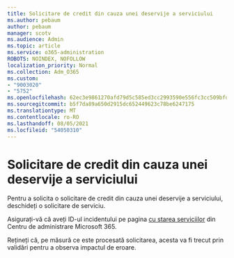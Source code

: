 ```yaml
---
title: Solicitare de credit din cauza unei deservije a serviciului
ms.author: pebaum
author: pebaum
manager: scotv
ms.audience: Admin
ms.topic: article
ms.service: o365-administration
ROBOTS: NOINDEX, NOFOLLOW
localization_priority: Normal
ms.collection: Adm_O365
ms.custom:
- "9003020"
- "5752"
ms.openlocfilehash: 62ec3e9861270afd79d5c585ed3cc2993590e556fc3cc509bfda3e5d28850f0c
ms.sourcegitcommit: b5f7da89a650d2915dc652449623c78be6247175
ms.translationtype: MT
ms.contentlocale: ro-RO
ms.lasthandoff: 08/05/2021
ms.locfileid: "54050310"
---
```

# <a name="credit-request-due-to-a-service-outage"></a>Solicitare de credit din cauza unei deservije a serviciului

Pentru a solicita o solicitare de credit din cauza unei deservije a serviciului, deschideți o solicitare de serviciu.

Asigurați-vă că aveți ID-ul incidentului pe pagina [cu starea serviciilor](https://docs.microsoft.com/office365/enterprise/view-service-health) din Centru de administrare Microsoft 365.

Rețineți că, pe măsură ce este procesată solicitarea, acesta va fi trecut prin validări pentru a observa impactul de eroare.
